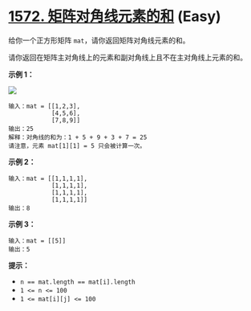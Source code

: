 # [1572. 矩阵对角线元素的和][link] (Easy)

[link]: https://leetcode.cn/problems/matrix-diagonal-sum/

给你一个正方形矩阵 `mat`，请你返回矩阵对角线元素的和。

请你返回在矩阵主对角线上的元素和副对角线上且不在主对角线上元素的和。

**示例  1：**

![](https://assets.leetcode.com/uploads/2020/08/14/sample_1911.png)

```
输入：mat = [[1,2,3],
            [4,5,6],
            [7,8,9]]
输出：25
解释：对角线的和为：1 + 5 + 9 + 3 + 7 = 25
请注意，元素 mat[1][1] = 5 只会被计算一次。

```

**示例  2：**

```
输入：mat = [[1,1,1,1],
            [1,1,1,1],
            [1,1,1,1],
            [1,1,1,1]]
输出：8

```

**示例 3：**

```
输入：mat = [[5]]
输出：5

```

**提示：**

- `n == mat.length == mat[i].length`
- `1 <= n <= 100`
- `1 <= mat[i][j] <= 100`
